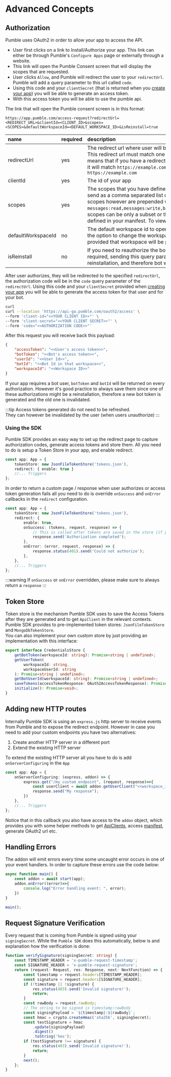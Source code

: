 # Advanced Concepts

## Authorization

Pumble uses OAuth2 in order to allow your app to access the API.
- User first clicks on a link to Install/Authorize your app. This link can either be through Pumble's `Configure Apps` page or externally through a website.
- This link will open the Pumble Consent screen that will display the scopes that are requested. 
- User clicks `Allow`, and Pumble will redirect the user to your `redirectUrl`. Pumble will add a query parameter to this url called `code`.
- Using this code and your `clientSecret`  (that is returned when you [create your app](/manifest)) you will be able to generate an access token.
- With this access token you will be able to use the pumble api.

The link that will open the Pumble consent screen is in this format:

```
https://app.pumble.com/access-request?redirectUrl=<REDIRECT_URL>&clientId=<CLIENT_ID>&scopes=<SCOPES>&defaultWorkspaceId=<DEFAULT_WORKSPACE_ID>&isReinstall=true
```

| name               | required | description                                                                                                                                                                                                                                                                                                                                                                                                               |
| :----------------- | :------- | :------------------------------------------------------------------------------------------------------------------------------------------------------------------------------------------------------------------------------------------------------------------------------------------------------------------------------------------------------------------------------------------------------------------------ |
| redirectUrl        | yes      | The redirect url where user will be redirected after they click `Allow`. This redirect url must match one of your app's `redirectUrls`. This means that if you have a redirect url of `https://example.com/redirect` it will match `https://example.com/redirect/other` but not `https://example.com`                                                                                                                     |
| clientId           | yes      | The id of your app                                                                                                                                                                                                                                                                                                                                                                                                        |
| scopes             | yes      | The scopes that you have defined in your manifest.  These scopes are send as a comma separated list of user scopes + bot scopes. Bot scopes however are prepended with `bot:`. example: `messages:read,messages:write,bot:messages:read,bot:messages:write`, scopes can be only a subset or the full list of scopes that you have defined in your manifest. To view a list of all scopes click [here](/api-client#scopes) |
| defaultWorkspaceId | no       | The default workspace id to open consent screen to. Users will have the option to change the workspace, but when `defaultWorkspaceId` is provided that workspace will be preselected.                                                                                                                                                                                                                                     |
| isReinstall        | no       | If you need to reauthorize the bot with new scopes, reInstallation is required, sending this query parameter with `true` will trigger a reinstallation, and therefore bot will be reauthorized                                                                                                                                                                                                                            |

After user authorizes, they will be redirected to the specified `redirectUrl`, the authorization code will be in the `code` query parameter of the `redirectUrl`.
Using this code and your `clientSecret` provided when [creating your app](/manifest) you will be able to generate the access token for that user and for your bot.

```sh
curl 
curl --location 'https://api-ga.pumble.com/oauth2/access' \
--form 'client-id="<<YOUR CLIENT ID>>"' \
--form 'client-secret="<<YOUR CLIENT SECRET>>"' \
--form 'code="<<AUTHORIZATION CODE>>"'
```

After this request you will receive back this payload:

```json
{
    "accessToken": "<<User's access token>>",
    "botToken": "<<Bot's access token>>",
    "userId": "<<User Id>>",
    "botId": "<<Bot Id in that workspace>>",
    "workspaceId": "<<Workspace ID>>"
}
```

If your app requires a bot user, `botToken` and `botId` will be returned on every authorization.
However it's good practice to always save them since one of these authorizations might be a reinstallation, therefore a new bot token is generated and the old one is invalidated.  

:::tip
Access tokens generated do not need to be refreshed.\
They can however be invalidated by the user (when users unauthorize)
:::

### Using the SDK

Pumble SDK provides an easy way to set up the redirect page to capture authorization codes, generate access tokens and store them.
All you need to do is setup a Token Store in your app, and enable redirect.

```typescript
const app: App = {
    tokenStore: new JsonFileTokenStore('tokens.json'),
	redirect: { enable: true }
	//... Triggers
};
```
In order to return a custom page / response when user authorizes or access token generation fails all you need to do is override 
`onSuccess` and `onError` callbacks in the `redirect` configuration.

```typescript
const app: App = {
    tokenStore: new JsonFileTokenStore('tokens.json'),
    redirect: {
        enable: true,
        onSuccess: (tokens, request, response) => {
            // This is called after tokens are saved in the store (if provided any)
            response.send('Authorization completed');
        },
        onError: (error, request, response) => {
            response.status(401).send('Could not authorize');
        },
    },
	//... Triggers
};
```
:::warning
If `onSuccess` or `onError` overridden, please make sure to always return a `response`
:::

## Token Store
Token store is the mechanism Pumble SDK uses to save the Access Tokens after they are generated and to get `ApiClient` in the relevant contexts.\
Pumble SDK provides to pre-implemented token stores: `JsonFileTokenStore` and `MongoDbTokenStore`.\
You can also implement your own custom store by just providing an implementation with this interface:

```typescript
export interface CredentialsStore {
    getBotToken(workspaceId: string): Promise<string | undefined>;
    getUserToken(
        workspaceId: string,
        workspaceUserId: string
    ): Promise<string | undefined>;
    getBotUserId(workspaceId: string): Promise<string | undefined>;
    saveTokens(accessTokenResponse: OAuth2AccessTokenResponse): Promise<void>;
    initialize(): Promise<void>;
}
```

## Adding new HTTP routes

Internally Pumble SDK is using an `express.js` http server to receive events from Pumble and to expose the redirect endpoint.
However in case you need to add your custom endpoints you have two alternatives:
1. Create another HTTP server in a different port
2. Extend the existing HTTP server

To extend the existing HTTP server all you have to do is add `onServerConfiguring` in the `App`

```typescript
const app: App = {
    onServerConfiguring: (express, addon) => {
        express.get("/my_custom_endpoint", (request, response)=>{
			const userClient = await addon.getUserClient("<<workspace_id>>", "<<user_id>>")
            response.send("My response");
        })
    },
	//... Triggers
};
```
Notice that in this callback you also have access to the `addon` object, which provides you with some helper methods to get [ApiClients](/api-client), access [manifest](/manifest), generate OAuth2 url etc.

## Handling Errors 

The addon will emit errors every time some uncaught error occurs in one of your event handlers.
In order to capture these errors use the code below:

```typescript
async function main() {
    const addon = await start(app);
    addon.onError((error)=>{
        console.log("Error handling event: ", error);
    })
}

main();
```


## Request Signature Verification

Every request that is coming from Pumble is signed using your `signingSecret`.
While the `Pumble SDK` does this automatically, below is and explanation how the verification is done:

``` typescript
function verifySignature(signingSecret: string) {
    const TIMESTAMP_HEADER = 'x-pumble-request-timestamp';
    const SIGNATURE_HEADER = 'x-pumble-request-signature';
    return (request: Request, res: Response, next: NextFunction) => {
        const timestamp = request.headers[TIMESTAMP_HEADER];
        const signature = request.headers[SIGNATURE_HEADER];
        if (!timestamp || !signature) {
            res.status(403).send('Invalid signature!');
            return;
        }
        const rawBody = request.rawBody;
		// The string to be signed is timestamp:rawBody
        const signingPayload = `${timestamp}:${rawBody}`;
        const hmac = crypto.createHmac('sha256', signingSecret);
        const testSignature = hmac
            .update(signingPayload)
            .digest()
            .toString('hex');
        if (testSignature !== signature) {
            res.status(403).send('Invalid signature!');
            return;
        }
        next();
    };
}
```


